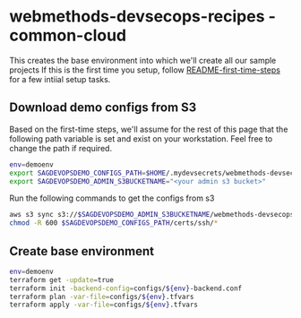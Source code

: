 # webmethods-devsecops-recipes - common-cloud

This creates the base environment into which we'll create all our sample projects
If this is the first time you setup, follow [README-first-time-steps](./README-first-time-steps.md) for a few intiial setup tasks.

## Download demo configs from S3

Based on the first-time steps, we'll assume for the rest of this page that the following path variable is set and exist on your workstation.
Feel free to change the path if required.

```bash
env=demoenv
export SAGDEVOPSDEMO_CONFIGS_PATH=$HOME/.mydevsecrets/webmethods-devsecops-recipes/configs/${env}
export SAGDEVOPSDEMO_ADMIN_S3BUCKETNAME="<your admin s3 bucket>"
```

Run the following commands to get the configs from s3

```bash
aws s3 sync s3://$SAGDEVOPSDEMO_ADMIN_S3BUCKETNAME/webmethods-devsecops-recipes/configs/${env} $SAGDEVOPSDEMO_CONFIGS_PATH
chmod -R 600 $SAGDEVOPSDEMO_CONFIGS_PATH/certs/ssh/*
```

## Create base environment

```bash
env=demoenv
terraform get -update=true
terraform init -backend-config=configs/${env}-backend.conf
terraform plan -var-file=configs/${env}.tfvars
terraform apply -var-file=configs/${env}.tfvars
```
